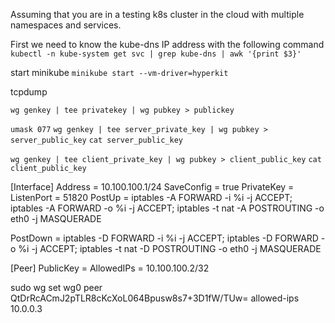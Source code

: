 Assuming that you are in a testing k8s cluster in the cloud with multiple namespaces and services.

First we need to know the kube-dns IP address with the following command
`kubectl -n kube-system get svc | grep kube-dns | awk '{print $3}'`

start minikube
`minikube start --vm-driver=hyperkit`

<!-- `kubectl patch svc servicename -n namespacename -p '{"spec": {"type": "NodePort"}}'` -->

<!-- `minikube dashboard` -->
tcpdump

`wg genkey | tee privatekey | wg pubkey > publickey`

`umask 077`
`wg genkey | tee server_private_key | wg pubkey > server_public_key`
`cat server_public_key`

`wg genkey | tee client_private_key | wg pubkey > client_public_key`
`cat client_public_key`



[Interface]
Address = 10.100.100.1/24
SaveConfig = true
PrivateKey = 
ListenPort = 51820
PostUp = iptables -A FORWARD -i %i -j ACCEPT; iptables -A FORWARD -o %i -j ACCEPT; iptables -t nat -A POSTROUTING -o eth0 -j MASQUERADE

PostDown = iptables -D FORWARD -i %i -j ACCEPT; iptables -D FORWARD -o %i -j ACCEPT; iptables -t nat -D POSTROUTING -o eth0 -j MASQUERADE

[Peer]
PublicKey = 
AllowedIPs = 10.100.100.2/32


sudo wg set wg0 peer QtDrRcACmJ2pTLR8cKcXoL064Bpusw8s7+3D1fW/TUw= allowed-ips 10.0.0.3